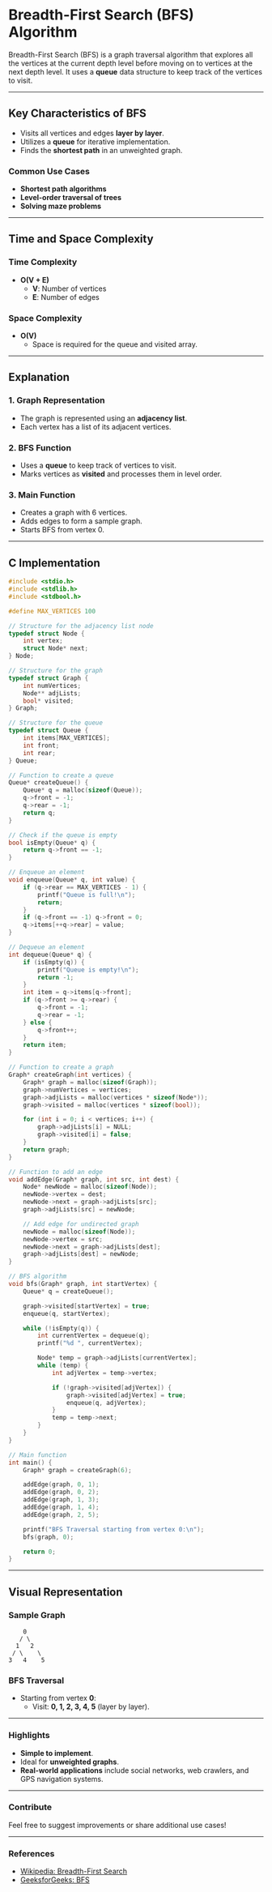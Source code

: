 # Breadth-First Search (BFS) Algorithm

Breadth-First Search (BFS) is a graph traversal algorithm that explores all the vertices at the current depth level before moving on to vertices at the next depth level. It uses a **queue** data structure to keep track of the vertices to visit.

---

## Key Characteristics of BFS
- Visits all vertices and edges **layer by layer**.
- Utilizes a **queue** for iterative implementation.
- Finds the **shortest path** in an unweighted graph.

### Common Use Cases
- **Shortest path algorithms**
- **Level-order traversal of trees**
- **Solving maze problems**

---

## Time and Space Complexity

### Time Complexity
- **O(V + E)**
  - **V**: Number of vertices
  - **E**: Number of edges

### Space Complexity
- **O(V)**
  - Space is required for the queue and visited array.

---

## Explanation

### 1. Graph Representation
- The graph is represented using an **adjacency list**.
- Each vertex has a list of its adjacent vertices.

### 2. BFS Function
- Uses a **queue** to keep track of vertices to visit.
- Marks vertices as **visited** and processes them in level order.

### 3. Main Function
- Creates a graph with 6 vertices.
- Adds edges to form a sample graph.
- Starts BFS from vertex 0.

---

## C Implementation
```c
#include <stdio.h>
#include <stdlib.h>
#include <stdbool.h>

#define MAX_VERTICES 100

// Structure for the adjacency list node
typedef struct Node {
    int vertex;
    struct Node* next;
} Node;

// Structure for the graph
typedef struct Graph {
    int numVertices;
    Node** adjLists;
    bool* visited;
} Graph;

// Structure for the queue
typedef struct Queue {
    int items[MAX_VERTICES];
    int front;
    int rear;
} Queue;

// Function to create a queue
Queue* createQueue() {
    Queue* q = malloc(sizeof(Queue));
    q->front = -1;
    q->rear = -1;
    return q;
}

// Check if the queue is empty
bool isEmpty(Queue* q) {
    return q->front == -1;
}

// Enqueue an element
void enqueue(Queue* q, int value) {
    if (q->rear == MAX_VERTICES - 1) {
        printf("Queue is full!\n");
        return;
    }
    if (q->front == -1) q->front = 0;
    q->items[++q->rear] = value;
}

// Dequeue an element
int dequeue(Queue* q) {
    if (isEmpty(q)) {
        printf("Queue is empty!\n");
        return -1;
    }
    int item = q->items[q->front];
    if (q->front >= q->rear) {
        q->front = -1;
        q->rear = -1;
    } else {
        q->front++;
    }
    return item;
}

// Function to create a graph
Graph* createGraph(int vertices) {
    Graph* graph = malloc(sizeof(Graph));
    graph->numVertices = vertices;
    graph->adjLists = malloc(vertices * sizeof(Node*));
    graph->visited = malloc(vertices * sizeof(bool));

    for (int i = 0; i < vertices; i++) {
        graph->adjLists[i] = NULL;
        graph->visited[i] = false;
    }
    return graph;
}

// Function to add an edge
void addEdge(Graph* graph, int src, int dest) {
    Node* newNode = malloc(sizeof(Node));
    newNode->vertex = dest;
    newNode->next = graph->adjLists[src];
    graph->adjLists[src] = newNode;

    // Add edge for undirected graph
    newNode = malloc(sizeof(Node));
    newNode->vertex = src;
    newNode->next = graph->adjLists[dest];
    graph->adjLists[dest] = newNode;
}

// BFS algorithm
void bfs(Graph* graph, int startVertex) {
    Queue* q = createQueue();

    graph->visited[startVertex] = true;
    enqueue(q, startVertex);

    while (!isEmpty(q)) {
        int currentVertex = dequeue(q);
        printf("%d ", currentVertex);

        Node* temp = graph->adjLists[currentVertex];
        while (temp) {
            int adjVertex = temp->vertex;

            if (!graph->visited[adjVertex]) {
                graph->visited[adjVertex] = true;
                enqueue(q, adjVertex);
            }
            temp = temp->next;
        }
    }
}

// Main function
int main() {
    Graph* graph = createGraph(6);

    addEdge(graph, 0, 1);
    addEdge(graph, 0, 2);
    addEdge(graph, 1, 3);
    addEdge(graph, 1, 4);
    addEdge(graph, 2, 5);

    printf("BFS Traversal starting from vertex 0:\n");
    bfs(graph, 0);

    return 0;
}
```

---

## Visual Representation
### Sample Graph
```
    0
   / \
  1   2
 / \    \
3   4    5
```

### BFS Traversal
- Starting from vertex **0**:
  - Visit: **0, 1, 2, 3, 4, 5** (layer by layer).

---

### Highlights
- **Simple to implement**.
- Ideal for **unweighted graphs**.
- **Real-world applications** include social networks, web crawlers, and GPS navigation systems.

---

### Contribute
Feel free to suggest improvements or share additional use cases!

---

### References
- [Wikipedia: Breadth-First Search](https://en.wikipedia.org/wiki/Breadth-first_search)
- [GeeksforGeeks: BFS](https://www.geeksforgeeks.org/breadth-first-search-or-bfs-for-a-graph/)
